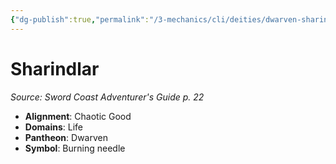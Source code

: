 ```yaml
---
{"dg-publish":true,"permalink":"/3-mechanics/cli/deities/dwarven-sharindlar-scag/","tags":["ttrpg-cli/compendium/src/5e/scag","ttrpg-cli/deity/dwarven","ttrpg-cli/domain/life"],"noteIcon":""}
---
```


# Sharindlar
*Source: Sword Coast Adventurer's Guide p. 22* 

- **Alignment**: Chaotic Good
- **Domains**: Life
- **Pantheon**: Dwarven
- **Symbol**: Burning needle